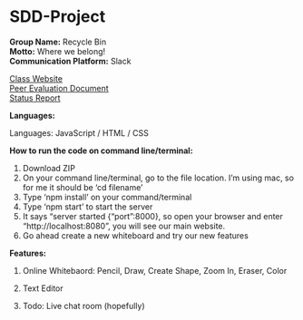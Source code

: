 # SDD-Project

**Group Name:** Recycle Bin\
**Motto:** Where we belong!\
**Communication Platform:** Slack

[Class Website](https://sites.google.com/site/rpisdd/home)\
[Peer Evaluation Document](https://docs.google.com/document/d/1D_z4sYiMz3xodhVX8bbK07O_-YSRFxAe030zjJ8njQo/edit?usp=sharing)\
[Status Report](https://docs.google.com/document/d/1Gq-S-pvJvnfisQ2nGSs6HPflyAuvZhsY8yloKFDakWo/edit?usp=sharing)

**Languages:**

Languages: JavaScript / HTML / CSS

**How to run the code on command line/terminal:**

1. Download ZIP
2. On your command line/terminal, go to the file location. I’m using mac, so for me it should be ‘cd filename’
3. Type ‘npm install’ on your command/terminal
4. Type ‘npm start’ to start the server
5. It says “server started {“port”:8000}, so open your browser and enter “http://localhost:8080”, you will see our main website.
6. Go ahead create a new whiteboard and try our new features
 
**Features:**

1. Online Whitebaord:
Pencil, Draw, Create Shape, Zoom In, Eraser, Color

2. Text Editor

3. Todo: Live chat room (hopefully)


